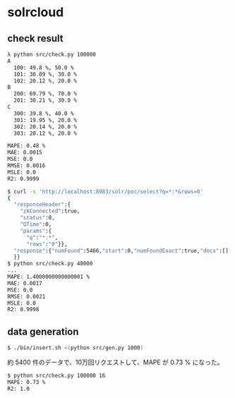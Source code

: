 # solrcloud

## check result

```bash
λ python src/check.py 100000
A
  100: 49.8 %, 50.0 %
  101: 30.09 %, 30.0 %
  102: 20.12 %, 20.0 %
B
  200: 69.79 %, 70.0 %
  201: 30.21 %, 30.0 %
C
  300: 39.8 %, 40.0 %
  301: 19.95 %, 20.0 %
  302: 20.14 %, 20.0 %
  303: 20.12 %, 20.0 %

MAPE: 0.48 %
MAE: 0.0015
MSE: 0.0
RMSE: 0.0016
MSLE: 0.0
R2: 0.9999
```


```bash
$ curl -s 'http://localhost:8983/solr/poc/select?q=*:*&rows=0'
{
  "responseHeader":{
    "zkConnected":true,
    "status":0,
    "QTime":0,
    "params":{
      "q":"*:*",
      "rows":"0"}},
  "response":{"numFound":5466,"start":0,"numFoundExact":true,"docs":[]
  }}
$ python src/check.py 40000
...
MAPE: 1.4000000000000001 %
MAE: 0.0017
MSE: 0.0
RMSE: 0.0021
MSLE: 0.0
R2: 0.9998
```

## data generation

```bash
$ ./bin/insert.sh <(python src/gen.py 1000)
```

約 5400 件のデータで、10万回リクエストして、MAPE が 0.73 % になった。 

```bash
$ python src/check.py 100000 16
MAPE: 0.73 %
R2: 1.0
```